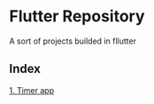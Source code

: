 # Flutter Repository

A sort of projects builded in fllutter

## Index

[1. Timer app](https://github.com/jmnelmar/flutter/tree/master/timer_app/timer_app) 
